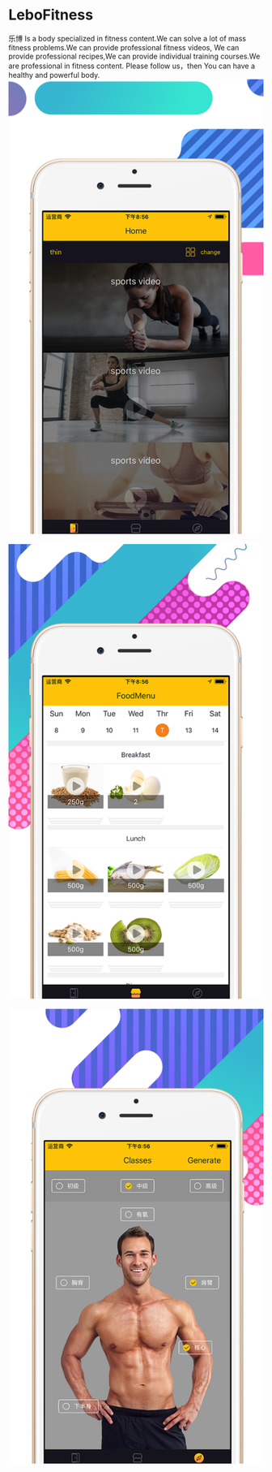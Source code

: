 # LeboFitness
乐博 Is a body specialized in fitness content.We can solve a lot of mass fitness problems.We can provide professional fitness videos,
We can provide professional recipes,We can provide individual training courses.We are professional in fitness content.
Please follow us，then You can have a healthy and powerful body.
 ![image](https://github.com/neozzx/LeboFitness/raw/master/LeboFitness/LeboFitness/3.png)
 ![image](https://github.com/neozzx/LeboFitness/raw/master/LeboFitness/LeboFitness/4.png)
 ![image](https://github.com/neozzx/LeboFitness/raw/master/LeboFitness/LeboFitness/5.png)
